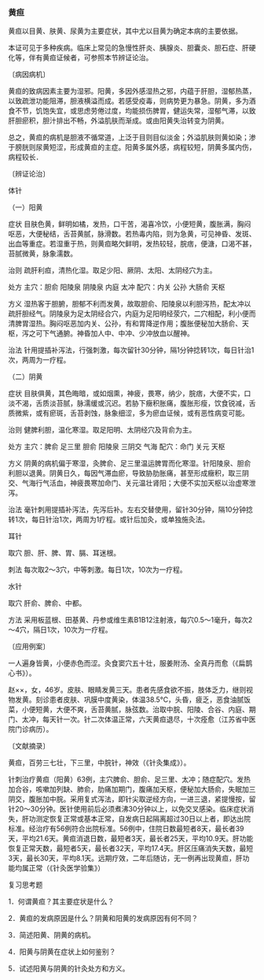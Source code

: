 ### 黄疸

黄疸以目黄、肤黄、尿黄为主要症状，其中尤以目黄为确定本病的主要依据。

本证可见于多种疾病。临床上常见的急慢性肝炎、胰腺炎、胆囊炎、胆石症、肝硬化等，伴有黄疸证候者，可参照本节辨证论治。

〔病因病机〕

黄疸的致病因素主要为湿邪。阳黄，多因外感湿热之邪，内蕴于肝胆，湿郁热蒸，以致疏泄功能阻滞，胆液横溢而成。若感受疫毒，则病势更为暴急。阴黄，多为酒食不节，饥饱失宜，或思虑劳倦过度，均能损伤脾胃，健运失常，湿郁气滞，以致肝胆瘀积，胆汁排出不畅，外溢肌肤而渐成。或由阳黄失治转变为阴黄。

总之，黄疸的病机是胆液不循常道，上泛于目则目似淡金；外溢肌肤则黄如染；渗于膀胱则尿黄短涩，形成黄疸的主症。阳黄多属外感，病程较短，阴黄多属内伤，病程较长．

〔辨证论治〕

体针

（一）阳黄

症状  目肤色黄，鲜明如橘，发热，口干苦，渴喜冷饮，小便短黄，腹胀满，胸闷呕恶，大便秘结，舌苔黄腻，脉滑数。若热毒内陷，则为急黄，可见神昏、发斑、出血等重症。若湿重于热，则黄疸略欠鲜明，发热较轻，脘痞，便溏，口渴不甚，苔腻微黄，脉象濡数。

治则  疏肝利疸，清热化湿。取足少阳、厥阴、太阳、太阴经穴为主。

处方  主穴：胆俞  阳陵泉  阴陵泉  内庭  太冲  配穴：内关  公孙  大肠俞  天枢

方义  湿热客于胆腑，胆郁不利而发黄，故取胆俞、阳陵泉以利胆泻热，配太冲以疏肝胆经气。阴陵泉为足太阴经合穴，内庭为足阳明经荥穴，二穴相配，利小便而清脾胃湿热。胸闷呕恶加内关、公孙，有和胃降逆作用；腹胀便秘加大肠俞、天枢，泻之可下气通腑。神昏加人中、中冲、少冲放血以醒神。

治法  针用提插补泻法，行强刺激，每次留针30分钟，隔1分钟捻转1次，每日针治1次，两周为一疗程。

（二）阴黄

症状  目肤俱黄，其色晦暗，或如烟熏，神疲，畏寒，纳少，脘痞，大便不实，口淡不渴，舌质淡苔腻，脉濡缓或沉迟。若胁下癥积胀痛，腹胀形瘦，饮食锐减，舌质微紫，或有瘀斑，舌苔剥蚀，脉象细涩，多为瘀血证候，或有恶性病变可能。

治则  健脾利胆，温化寒湿。取足阳明、太阴经穴及背俞为主。

处方  主穴：脾俞  足三里  胆俞  阳陵泉  三阴交  气海  配穴：命门  关元  天枢

方义  阴黄的病机偏于寒湿，灸脾俞、足三里温运脾胃而化寒湿。针阳陵泉、胆俞利胆以退黄。阴黄日久，每因气滞血瘀，导致胁肋胀痛，甚至形成癥积，取三阴交、气海行气活血，神疲畏寒加命门、关元温壮肾阳；大便不实加天枢以治虚寒泄泻。

治法  毫针刺用提插补泻法，先泻后补。左右交替使用，留针30分钟，隔10分钟捻转1次，每日针治1次，两周为1疗程。或针后加灸，或单独施灸法。

耳针

取穴  胆、肝、脾、胃、膈、耳迷根。

刺法  每次取2～3穴，中等刺激。每日1次，10次为一疗程。

水针

取穴  肝俞、脾俞、中都。

方法  采用板蓝根、田基黄、丹参或维生素B1B12注射液，每穴0.5～1毫升，每次2～4穴，隔日1次，10次为一疗程。

〔应用例案〕

一人遍身皆黄，小便赤色而涩。灸食窦穴五十壮，服姜附汤、全真丹而愈（《扁鹊心书》）。

赵××，女，46岁。皮肤、眼睛发黄三天。患者先感食欲不振，肢体乏力，继则视物发黄。刻诊患者皮肤、巩膜中度黄染，体温38.5℃，头昏，疲乏，恶食油腻饭菜，小便短黄，大便不爽，舌苔黄腻，脉弦数。治取中脘、阳陵、合谷、内庭、期门、太冲，每天针一次。针二次体温正常，六天黄疸退尽，十次痊愈（江苏省中医院门诊病历）。

〔文献摘录〕

黄疸，百劳三七壮，下三里，中脘针，神效（《针灸集成》）。

针刺治疗黄疸（阳黄）63例，主穴脾俞、胆俞、足三里、太冲；随症配穴。发热加合谷，咳嗽加列缺、肺俞，肋痛加期门，腹痛加天枢，便秘加大肠俞，失眠加三阴交，腹胀加中脘。采用复式泻法，即针尖取逆经方向，一进三退，紧提慢按，留针20～30分钟。医针使用前后必须煮沸30分钟以上，以免交叉感染。临床症状消失，肝功测定恢复正常或基本正常，自发病日起隔离超过30日以上者，即达出院标准。经治疗有56例符合出院标准。56例中，住院日数最短者8天，最长者39天，平均21.6天。黄疸消退日数，最短者3天，最长者25天，平均10.9天。肝功能恢复正常天数，最短者5天，最长者32天，平均17.4天。肝区压痛消失天数，最短3天，最长30天，平均8.1天。远期疗效，二年后随访，无一例再出现黄疸，肝功能均属正常（《针灸医学验集》）

复习思考题

1．何谓黄疸？其主要症状是什么？

2．黄疸的发病原因是什么？阴黄和阳黄的发病原因有何不同？

3．简述阳黄、阴黄的病机。

4．阳黄与阴黄在症状上如何鉴别？

5．试述阳黄与阴黄的针灸处方和方义。

 
